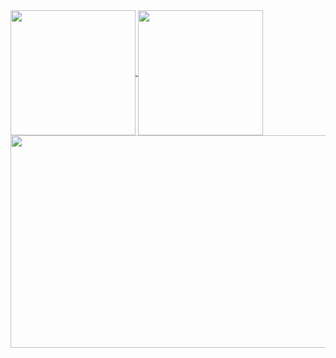 <a href="https://github.com/rjuniyy/github-readme-stats">
  <img height=200 align="center" src="https://github-readme-stats-beta-nine-47.vercel.app/api?username=rjuniyy&show_icons=true&theme=calm_pink&include_all_commits=true&rank_icon=percentile" />
</a>
<a href="https://github.com/anuraghazra/convoychat">
  <img height=200 align="center" src="https://github-readme-stats-beta-nine-47.vercel.app/api/top-langs?username=rjuniyy&layout=compact&langs_count=10&card_width=320&theme=calm_pink" />
</a>
<a href="https://github.com/rjuniyy/github-readme-stats">
  <img height=340 width=815 align="center" src="https://github-readme-stats-beta-nine-47.vercel.app/api/wakatime?username=rjuniyy&theme=calm_pink" />
</a>
